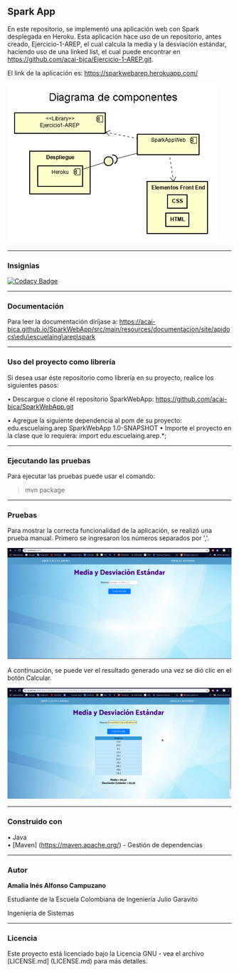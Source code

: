 ## Spark App 

En este repositorio, se implementó una aplicación web con Spark desplegada en Heroku. Esta aplicación hace uso de un repositorio, antes creado, Ejercicio-1-AREP, el cual calcula la media y la desviación estándar, haciendo uso de una linked list, el cual puede encontrar en <https://github.com/acai-bjca/Ejercicio-1-AREP.git>.

El link de la aplicación es: <https://sparkwebarep.herokuapp.com/>

![](src/main/resources/componentes.png)

___
### Insignias

[![Codacy Badge](https://api.codacy.com/project/badge/Grade/31b363d5a6fe4c9b8eb2d1cd22bc9c37)](https://www.codacy.com/app/acai-bjca/Ejercicio-1-AREP?utm_source=github.com&amp;utm_medium=referral&amp;utm_content=acai-bjca/Ejercicio-1-AREP&amp;utm_campaign=Badge_Grade)
___
### Documentación

Para leer la documentación diríjase a: <https://acai-bjca.github.io/SparkWebApp/src/main/resources/documentacion/site/apidocs\edu\escuelaing\arep\spark>

___
### Uso del proyecto como librería
Si desea usar éste repositorio como librería en su proyecto, realice los siguientes pasos:

• Descargue o clone él repositorio SparkWebApp: <https://github.com/acai-bjca/SparkWebApp.git>

• Agregue la siguiente dependencia al pom de su proyecto:
 <dependency>
	<groupId>edu.escuelaing.arep</groupId>
    <artifactId>SparkWebApp</artifactId>
    <version>1.0-SNAPSHOT</version>
</dependency>
• Importe el proyecto en la clase que lo requiera:
import edu.escuelaing.arep.*;

___
### Ejecutando las pruebas

Para ejecutar las pruebas puede usar el comando:
>mvn package


___
### Pruebas
Para mostrar la correcta funcionalidad de la aplicación, se realizó una prueba manual.
Primero se ingresaron los números separados por ','.

![](src/main/resources/index.png)

A continuación, se puede ver el resultado generado una vez se dió clic en el botón Calcular.

![](src/main/resources/calculo.png)
___
### Construido con

• Java  
• [Maven] (https://maven.apache.org/) - Gestión de dependencias

___
### Autor

**Amalia Inés Alfonso Campuzano** 

Estudiante de la Escuela Colombiana de Ingeniería Julio Garavito

Ingeniería de Sistemas
___
### Licencia

Este proyecto está licenciado bajo la Licencia GNU - vea el archivo [LICENSE.md] (LICENSE.md) para más detalles.

